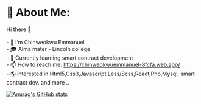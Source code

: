 # 💫 About Me:
Hi there 👋<br><br>- 🔭 I’m Chinweokwu Emmanuel<br>- 🎓 Alma mater - Lincoln college <br>- 🎋 Currently learning smart contract development<br>- 📫 How to reach me: https://chinweokwuemmanuel-8fcfa.web.app/<br>- 🌎 interested in Html5,Css3,Javascript,Less/Scss,React,Php,Mysql, smart contract dev. and more ..


[![Anurag's GitHub stats](https://github-readme-stats.vercel.app/api?username=Emm-Anuel100)](https://github.com/anuraghazra/github-readme-stats)
